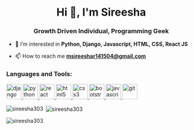 <h1 align="center">Hi 👋, I'm Sireesha</h1>
<h3 align="center">Growth Driven Individual, Programming Geek</h3>

- 👀 I’m interested in **Python, Django, Javascript, HTML, CSS, React JS**

- 📫 How to reach me **msireeshar141504@gmail.com**

<h3 align="left">Languages and Tools:</h3>
<p align="left"> <a href="https://docs.djangoproject.com/en/4.1/" target="_blank"> <img src="https://www.vectorlogo.zone/logos/djangoproject/djangoproject-ar21.svg" alt="django" width="40" height="40"/> </a> <a href="https://www.python.org" target="_blank"> <img src="https://www.vectorlogo.zone/logos/python/python-icon.svg" alt="python" width="40" height="40"/> </a><a href="https://reactjs.org/" target="_blank"> <img src="https://www.vectorlogo.zone/logos/reactjs/reactjs-icon.svg" alt="react" width="40" height="40"/> </a>  <a href="https://developer.mozilla.org/en-US/docs/Web/HTML" target="_blank"> <img src="https://www.vectorlogo.zone/logos/w3_html5/w3_html5-icon.svg" alt="html5" width="40" height="40"/> </a><a href="https://developer.mozilla.org/en-US/docs/Web/CSS" target="_blank"> <img src="https://www.vectorlogo.zone/logos/w3_css/w3_css-icon.svg" alt="css3" width="40" height="40"/> </a> <a href="https://getbootstrap.com/" target="_blank"> <img src="https://www.vectorlogo.zone/logos/getbootstrap/getbootstrap-icon.svg" alt="bootstrap" width="40" height="40"/> </a>  <a href="https://developer.mozilla.org/en-US/docs/Web/JavaScript" target="_blank"> <img src="https://www.vectorlogo.zone/logos/javascript/javascript-icon.svg" alt="javascript" width="40" height="40"/> </a>  <a href="https://git-scm.com/" target="_blank"> <img src="https://www.vectorlogo.zone/logos/git-scm/git-scm-icon.svg" alt="git" width="40" height="40"/> </a></p>


<p><img align="left" src="https://github-readme-stats.vercel.app/api/top-langs?username=sireesha303&show_icons=true&locale=en&layout=compact" alt="sireesha303" /></p>

<p>&nbsp;<img align="center" src="https://github-readme-stats.vercel.app/api?username=sireesha303&show_icons=true&locale=en" alt="sireesha303" /></p>

<p><img align="center" src="https://github-readme-streak-stats.herokuapp.com/?user=sireesha303&" alt="sireesha303" /></p>
